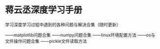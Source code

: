 # 蒋云丞深度学习手册
学习深度学习过程中遇到的各种问题与解决合集（随时更新）

——matplotlib问题合集
——numpy问题合集
——linux环境配置方法
——os与文件操作问题合集
——pickle文件读取方法
